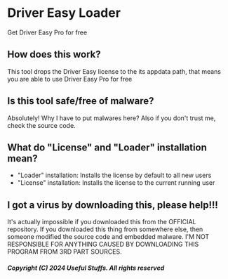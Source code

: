 # Driver Easy Loader
Get Driver Easy Pro for free

## How does this work?
This tool drops the Driver Easy license to the its appdata path, that means you are able to use Driver Easy Pro for free

## Is this tool safe/free of malware?
Absolutely! Why I have to put malwares here? Also if you don't trust me, check the source code.

## What do "License" and "Loader" installation mean?
- "Loader" installation: Installs the license by default to all new users
- "License" installation: Installs the license to the current running user

## I got a virus by downloading this, please help!!!
It's actually impossible if you downloaded this from the OFFICIAL repository. If you downloaded this thing from somewhere else,
then someone modified the source code and embedded malware. I'M NOT RESPONSIBLE FOR ANYTHING CAUSED BY DOWNLOADING
THIS PROGRAM FROM 3RD PART SOURCES.

##### Copyright (C) 2024 Useful Stuffs. All rights reserved
